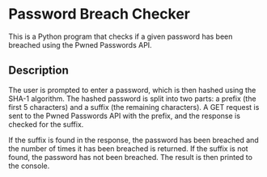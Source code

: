 # Password Breach Checker

This is a Python program that checks if a given password has been breached using the Pwned Passwords API.

## Description

The user is prompted to enter a password, which is then hashed using the SHA-1 algorithm. The hashed password is split into two parts: a prefix (the first 5 characters) and a suffix (the remaining characters). A GET request is sent to the Pwned Passwords API with the prefix, and the response is checked for the suffix.

If the suffix is found in the response, the password has been breached and the number of times it has been breached is returned. If the suffix is not found, the password has not been breached. The result is then printed to the console.